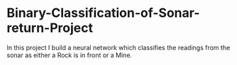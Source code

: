 # Binary-Classification-of-Sonar-return-Project
In this project I build a neural network which classifies the readings from the sonar as either a Rock is in front or a Mine.
